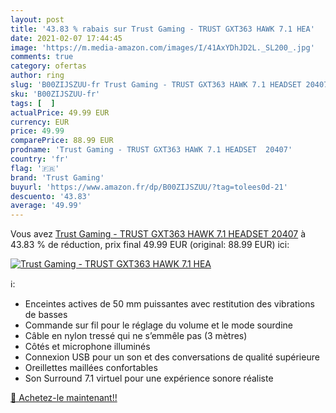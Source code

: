 ```yaml
---
layout: post
title: '43.83 % rabais sur Trust Gaming - TRUST GXT363 HAWK 7.1 HEA'
date: 2021-02-07 17:44:45
image: 'https://m.media-amazon.com/images/I/41AxYDhJD2L._SL200_.jpg'
comments: true
category: ofertas
author: ring
slug: 'B00ZIJSZUU-fr Trust Gaming - TRUST GXT363 HAWK 7.1 HEADSET 20407'
sku: 'B00ZIJSZUU-fr'
tags: [  ]
actualPrice: 49.99 EUR
currency: EUR
price: 49.99
comparePrice: 88.99 EUR
prodname: 'Trust Gaming - TRUST GXT363 HAWK 7.1 HEADSET  20407'
country: 'fr'
flag: '🇫🇷'
brand: 'Trust Gaming'
buyurl: 'https://www.amazon.fr/dp/B00ZIJSZUU/?tag=tolees0d-21'
descuento: '43.83'
average: '49.99'
---
```


Vous avez [Trust Gaming - TRUST GXT363 HAWK 7.1 HEADSET  20407](https://www.amazon.fr/dp/B00ZIJSZUU/?tag=tolees0d-21)  à  43.83 % de réduction, prix final  49.99 EUR (original: 88.99 EUR) ici:

[![Trust Gaming - TRUST GXT363 HAWK 7.1 HEA](https://m.media-amazon.com/images/I/41AxYDhJD2L._SL200_.jpg)](https://www.amazon.fr/dp/B00ZIJSZUU/?tag=tolees0d-21)

ℹ️:

- Enceintes actives de 50 mm puissantes avec restitution des vibrations de basses
- Commande sur fil pour le réglage du volume et le mode sourdine
- Câble en nylon tressé qui ne s’emmêle pas (3 mètres)
- Côtés et microphone illuminés
- Connexion USB pour un son et des conversations de qualité supérieure
- Oreillettes maillées confortables
- Son Surround 7.1 virtuel pour une expérience sonore réaliste

[🛒 Achetez-le maintenant!!](https://www.amazon.fr/dp/B00ZIJSZUU/?tag=tolees0d-21)
